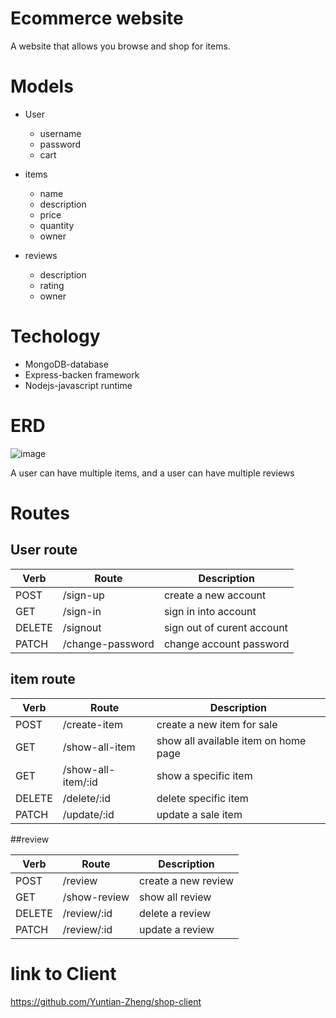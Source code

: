 # Ecommerce website
A website that allows you browse and shop for items.
# Models
- User
  - username
  - password
  - cart


- items
  - name
  - description
  - price
  - quantity
  - owner

- reviews
  - description
  - rating
  - owner
# Techology
 - MongoDB-database
 - Express-backen framework
 - Nodejs-javascript runtime
# ERD
![image](https://user-images.githubusercontent.com/48740174/186016623-dffcd3de-eb62-45d9-8ad9-cd46108cb011.png)

A user can have multiple items, and a user can have multiple reviews
# Routes
## User route

Verb | Route | Description
-----| ------ |  ------   |
POST| /sign-up | create a new account|
GET| /sign-in | sign in into account
DELETE| /signout | sign out of curent account
PATCH| /change-password |  change account password

## item route

Verb | Route | Description
-----| ------ |  ------   |
POST| /create-item| create a new item for sale
GET| /show-all-item | show all available item on home page
GET | /show-all-item/:id | show a specific item
DELETE| /delete/:id | delete specific item
PATCH| /update/:id |  update a sale item

##review

Verb | Route | Description
-----| ------ |  ------   |
POST| /review | create a new review
GET| /show-review | show all review
DELETE| /review/:id | delete a review
PATCH| /review/:id |  update a review

# link to Client
https://github.com/Yuntian-Zheng/shop-client
